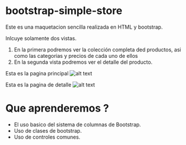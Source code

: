 # bootstrap-simple-store
Este es una maquetacion sencilla realizada en HTML y bootstrap. 

Inlcuye solamente dos vistas.
1) En la primera podremos ver la colección completa ded productos, asi como las categorias y precios de cada uno de ellos
2) En la segunda vista podremos ver el detalle del producto. 

Esta es la pagina principal
![alt text](https://github.com/VMErik/bootstrap-simple-store/blob/master/img/captura1.PNG)

Esta es la pagina de detalle
![alt text](https://github.com/VMErik/bootstrap-simple-store/blob/master/img/captura2.PNG)

#  Que aprenderemos ? 
* El uso basico del sistema de columnas de Bootstrap.
* Uso de clases de bootstrap.
* Uso de controles comunes.

